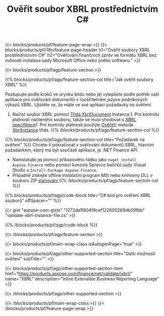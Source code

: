 ﻿---
title: Ověřit soubor XBRL prostřednictvím C#
description: Ukázkový kód pro ověření souboru XBRL. Použijte ukázkový kód API k ověření dávkových souborů XBRL v aplikacích založených na .NET. 
url: /cs/net/validate/xbrl/
family: finance
platformtag: net
feature: validate
informat: XBRL
outformat: 
otherformats: 
---
{{< blocks/products/pf/feature-page-wrap >}}
{{< blocks/products/pf/i18n/feature-page-header h1="Ověřit soubory XBRL prostřednictvím C#" h2="Ověřování finančních zpráv ve formátu XBRL bez nutnosti instalace sady Microsoft Office nebo jiného softwaru." >}}

{{< blocks/products/pf/agp/feature-section >}}

{{% blocks/products/pf/agp/feature-section-col title="Jak ověřit soubory XBRL" %}}

Postupujte podle kroků ve úryvku kódu nebo jej vylepšete podle potřeb vaší aplikace pro ověřování dokumentů v rozšiřitelném jazyce podnikových výkazů XBRL. Ujistěte se, že máte ve své aplikaci požadavky na ověření.

1. Načíst soubor XBRL pomocí [Třída XbrlDocument](https://apireference.aspose.com/finance/net/aspose.finance.xbrl/xbrldocument) Instance.1. Pro kontrolu platnosti načteného souboru, takže se musí shodovat s [XBRL specifikace](http://www.xbrl.org/specification/inlinexbrl-part1/rec-2013-11-18/inlinexbrl-part1-rec-2013-11-18.html)1. Pro kontrolu platnosti použijte [Ověřit()](https://apireference.aspose.com/finance/net/aspose.finance.xbrl/xbrlinstance/methods/validate) metoda [XbrlInstance](https://apireference.aspose.com/finance/net/aspose.finance.xbrl/xbrlinstance) třída.
{{% /blocks/products/pf/agp/feature-section-col %}}

{{% blocks/products/pf/agp/feature-section-col title="Požadavek na ověření" %}}
Chcete-li pokračovat v ověřování dokumentů XBRL, hlavním požadavkem, který má být součástí aplikace, je .NET Finance API. 
- Nainstalujte jej pomocí příkazového řádku jako ```nuget install Aspose.Finance``` nebo pomocí konzoly Správce balíčků sady Visual Studio s ```Install-Package Aspose.Finance```.
- Případně získejte offline instalační program MSI nebo knihovny DLL v souboru ZIP [stahování](https://downloads.aspose.com/finance/net).{{% /blocks/products/pf/agp/feature-section-col %}}

{{% blocks/products/pf/agp/code-block title="C# kód pro ověření XBRL souborů" offSpacer="" %}}

{{< gist "aspose-com-gists" "1272da1f804f8cef122600269db09fbb" "validate-xbrl-instance-file.cs" >}}

{{% /blocks/products/pf/agp/code-block %}}

{{< /blocks/products/pf/agp/feature-section >}}

{{< blocks/products/pf/main-wrap-class isAutogenPage="true" >}}

{{< blocks/products/pf/agp/other-supported-section title="Další možnosti ověření" subTitle="" >}}

{{< blocks/products/pf/agp/other-supported-section-item href="https://products.aspose.com/finance/net/validate/ixbrl/" name="XBRL" description="Inline Extensible Business Reporting Language" >}}

{{< /blocks/products/pf/agp/other-supported-section >}}

{{< /blocks/products/pf/main-wrap-class >}}
{{< /blocks/products/pf/feature-page-wrap >}}